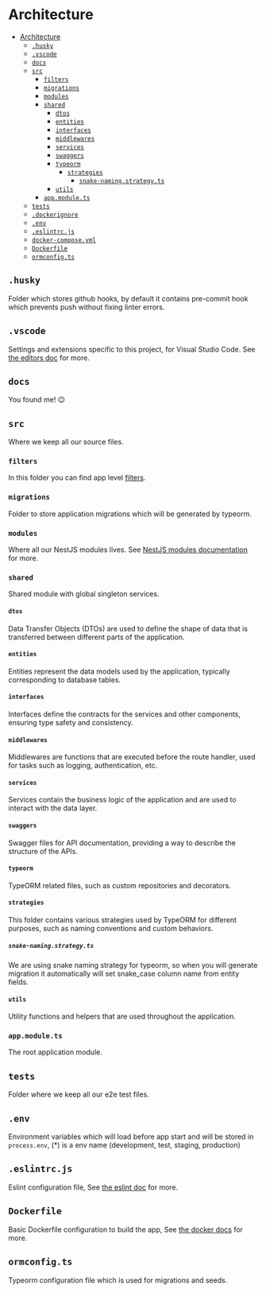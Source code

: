 # Architecture

- [Architecture](#architecture)
  - [`.husky`](#husky)
  - [`.vscode`](#vscode)
  - [`docs`](#docs)
  - [`src`](#src)
    - [`filters`](#filters)
    - [`migrations`](#migrations)
    - [`modules`](#modules)
    - [`shared`](#shared)
      - [`dtos`](#dtos)
      - [`entities`](#entities)
      - [`interfaces`](#interfaces)
      - [`middlewares`](#middlewares)
      - [`services`](#services)
      - [`swaggers`](#swaggers)
      - [`typeorm`](#typeorm)
        - [`strategies`](#strategies)
          - [`snake-naming.strategy.ts`](#snake-namingstrategyts)
      - [`utils`](#utils)
    - [`app.module.ts`](#appmodulets)
  - [`tests`](#tests)
  - [`.dockerignore`](#dockerignore)
  - [`.env`](#env)
  - [`.eslintrc.js`](#eslintrcjs)
  - [`docker-compose.yml`](#docker-composeyml)
  - [`Dockerfile`](#dockerfile)
  - [`ormconfig.ts`](#ormconfigts)

## `.husky`

Folder which stores github hooks, by default it contains pre-commit hook which prevents push without fixing linter errors.

## `.vscode`

Settings and extensions specific to this project, for Visual Studio Code. See [the editors doc](editors.md#visual-studio-code) for more.

## `docs`

You found me! :wink:

## `src`

Where we keep all our source files.

### `filters`

In this folder you can find app level [filters](https://docs.nestjs.com/exception-filters).

### `migrations`

Folder to store application migrations which will be generated by typeorm.

### `modules`

Where all our NestJS modules lives. See [NestJS modules documentation](https://docs.nestjs.com/modules) for more.

### `shared`

Shared module with global singleton services.

#### `dtos`

Data Transfer Objects (DTOs) are used to define the shape of data that is transferred between different parts of the application.

#### `entities`

Entities represent the data models used by the application, typically corresponding to database tables.

#### `interfaces`

Interfaces define the contracts for the services and other components, ensuring type safety and consistency.

#### `middlewares`

Middlewares are functions that are executed before the route handler, used for tasks such as logging, authentication, etc.

#### `services`

Services contain the business logic of the application and are used to interact with the data layer.

#### `swaggers`

Swagger files for API documentation, providing a way to describe the structure of the APIs.

#### `typeorm`

TypeORM related files, such as custom repositories and decorators.

#### `strategies`

This folder contains various strategies used by TypeORM for different purposes, such as naming conventions and custom behaviors.

##### `snake-naming.strategy.ts`

We are using snake naming strategy for typeorm, so when you will generate migration it automatically will set snake_case column name from entity fields.

#### `utils`

Utility functions and helpers that are used throughout the application.

### `app.module.ts`

The root application module.

## `tests`

Folder where we keep all our e2e test files.

## `.env`

Environment variables which will load before app start and will be stored in `process.env`, (\*) is a env name (development, test, staging, production)

## `.eslintrc.js`

Eslint configuration file, See [the eslint doc](https://eslint.org/) for more.

## `Dockerfile`

Basic Dockerfile configuration to build the app, See [the docker docs](https://docs.docker.com/engine/reference/builder/) for more.

## `ormconfig.ts`

Typeorm configuration file which is used for migrations and seeds.
